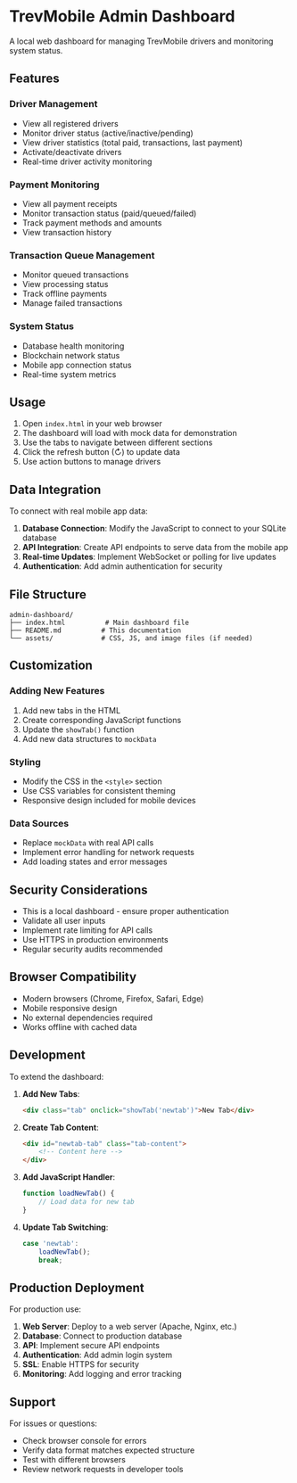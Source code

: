 # TrevMobile Admin Dashboard

A local web dashboard for managing TrevMobile drivers and monitoring system status.

## Features

### Driver Management
- View all registered drivers
- Monitor driver status (active/inactive/pending)
- View driver statistics (total paid, transactions, last payment)
- Activate/deactivate drivers
- Real-time driver activity monitoring

### Payment Monitoring
- View all payment receipts
- Monitor transaction status (paid/queued/failed)
- Track payment methods and amounts
- View transaction history

### Transaction Queue Management
- Monitor queued transactions
- View processing status
- Track offline payments
- Manage failed transactions

### System Status
- Database health monitoring
- Blockchain network status
- Mobile app connection status
- Real-time system metrics

## Usage

1. Open `index.html` in your web browser
2. The dashboard will load with mock data for demonstration
3. Use the tabs to navigate between different sections
4. Click the refresh button (↻) to update data
5. Use action buttons to manage drivers

## Data Integration

To connect with real mobile app data:

1. **Database Connection**: Modify the JavaScript to connect to your SQLite database
2. **API Integration**: Create API endpoints to serve data from the mobile app
3. **Real-time Updates**: Implement WebSocket or polling for live updates
4. **Authentication**: Add admin authentication for security

## File Structure

```
admin-dashboard/
├── index.html          # Main dashboard file
├── README.md          # This documentation
└── assets/            # CSS, JS, and image files (if needed)
```

## Customization

### Adding New Features
1. Add new tabs in the HTML
2. Create corresponding JavaScript functions
3. Update the `showTab()` function
4. Add new data structures to `mockData`

### Styling
- Modify the CSS in the `<style>` section
- Use CSS variables for consistent theming
- Responsive design included for mobile devices

### Data Sources
- Replace `mockData` with real API calls
- Implement error handling for network requests
- Add loading states and error messages

## Security Considerations

- This is a local dashboard - ensure proper authentication
- Validate all user inputs
- Implement rate limiting for API calls
- Use HTTPS in production environments
- Regular security audits recommended

## Browser Compatibility

- Modern browsers (Chrome, Firefox, Safari, Edge)
- Mobile responsive design
- No external dependencies required
- Works offline with cached data

## Development

To extend the dashboard:

1. **Add New Tabs**: 
   ```html
   <div class="tab" onclick="showTab('newtab')">New Tab</div>
   ```

2. **Create Tab Content**:
   ```html
   <div id="newtab-tab" class="tab-content">
       <!-- Content here -->
   </div>
   ```

3. **Add JavaScript Handler**:
   ```javascript
   function loadNewTab() {
       // Load data for new tab
   }
   ```

4. **Update Tab Switching**:
   ```javascript
   case 'newtab':
       loadNewTab();
       break;
   ```

## Production Deployment

For production use:

1. **Web Server**: Deploy to a web server (Apache, Nginx, etc.)
2. **Database**: Connect to production database
3. **API**: Implement secure API endpoints
4. **Authentication**: Add admin login system
5. **SSL**: Enable HTTPS for security
6. **Monitoring**: Add logging and error tracking

## Support

For issues or questions:
- Check browser console for errors
- Verify data format matches expected structure
- Test with different browsers
- Review network requests in developer tools
